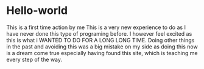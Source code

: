 # Hello-world
This is a first time  action by me 
This is a very new experience to do as I have never done this type of programing before. I however feel excited as this is what i WANTED TO DO FOR A LONG LONG TIME. Doing other things in the past and avoiding this was a big mistake on my side as doing this now is a dream come true especially having found this site, which is teaching me every step of the way. 

